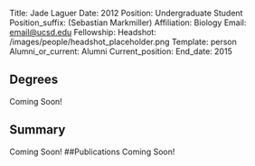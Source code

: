 Title: Jade Laguer
Date: 2012
Position: Undergraduate Student
Position_suffix: (Sebastian Markmiller)
Affiliation: Biology
Email: email@ucsd.edu
Fellowship:
Headshot: /images/people/headshot_placeholder.png
Template: person
Alumni_or_current: Alumni
Current_position: 
End_date: 2015
<!-- Status: draft -->

## Degrees
Coming Soon!
## Summary
Coming Soon!
##Publications
Coming Soon!